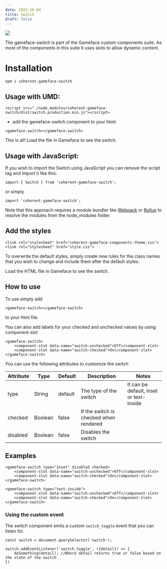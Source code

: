 ```yaml
---
date: 2023-10-04
title: Switch
draft: false
---
```


<!--Copyright (c) Coherent Labs AD. All rights reserved. Licensed under the MIT License. See License.txt in the project root for license information. -->

<a href="https://www.npmjs.com/package/coherent-gameface-switch"><img src="http://img.shields.io/npm/v/coherent-gameface-switch.svg?style=flat-square"/></a>

The gameface-switch is part of the Gameface custom components suite. As most of the components in this suite it uses slots to allow dynamic content.

Installation
===================

```
npm i coherent-gameface-switch
```

## Usage with UMD:

```{.html}
<script src="./node_modules/coherent-gameface-switch/dist/switch.production.min.js"></script>
```

-   add the gameface-switch component to your html:

```{.html}
<gameface-switch></gameface-switch>
```

This is all! Load the file in Gameface to see the switch.

## Usage with JavaScript:

If you wish to import the Switch using JavaScript you can remove the script tag and import it like this:

```{.js}
import { Switch } from 'coherent-gameface-switch';
```

or simply

~~~~{.js}
import 'coherent-gameface-switch';
~~~~

Note that this approach requires a module bundler like [Webpack](https://webpack.js.org/) or [Rollup](https://rollupjs.org/guide/en/) to resolve the
modules from the node_modules folder.

## Add the styles

~~~~{.html}
<link rel="stylesheet" href="coherent-gameface-components-theme.css">
<link rel="stylesheet" href="style.css">
~~~~
To overwrite the default styles, simply create new rules for the class names that you wish to change and include them after the default styles.

Load the HTML file in Gameface to see the switch.

## How to use

To use simply add

```{.html}
<gameface-switch></gameface-switch>
```

to your html file.

You can also add labels for your checked and unchecked values by using component-slot

```{.html}
<gameface-switch>
    <component-slot data-name="switch-unchecked">Off</component-slot>
    <component-slot data-name="switch-checked">On</component-slot>
</gameface-switch>
```

You can use the following attributes to customize the switch

| Attribute           | Type    | Default | Description                                | Notes                                                                                                                                                                                                                 |
| ------------------- | ------- | ------- | ------------------------------------------ | --------------------------------------------------------------------------------------------------------------------------------------------------------------------------------------------------------------------- |
| type              | String  | default       | The type of the switch       | It can be default, inset or text-inside                                                                                                                                                                       |
| checked                | Boolean  | false       | If the switch is checked when rendered       |                                                                                                                                                                                                                       |
| disabled                 | Boolean  | false     | Disables the switch       |                                                                                                                                                                                                                       |
## Examples

```{.html}
<gameface-switch type="inset" disabled checked>
    <component-slot data-name="switch-unchecked">Off</component-slot>
    <component-slot data-name="switch-checked">On</component-slot>
</gameface-switch>

<gameface-switch type="text-inside">
    <component-slot data-name="switch-unchecked">Off</component-slot>
    <component-slot data-name="switch-checked">On</component-slot>
</gameface-switch>

```

### Using the custom event

The switch component emits a custom `switch_toggle` event that you can listen for.

```
const switch = document.querySelector('switch');

switch.addEventListener('switch_toggle', ({detail}) => {
    doSomething(detail); //Where detail returns true or false based on the state of the switch
})
```
